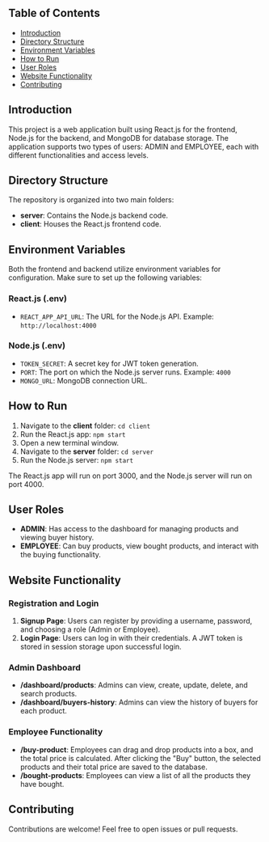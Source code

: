 ## Table of Contents

- [Introduction](#introduction)
- [Directory Structure](#directory-structure)
- [Environment Variables](#environment-variables)
- [How to Run](#how-to-run)
- [User Roles](#user-roles)
- [Website Functionality](#website-functionality)
- [Contributing](#contributing)

## Introduction

This project is a web application built using React.js for the frontend, Node.js for the backend, and MongoDB for database storage. The application supports two types of users: ADMIN and EMPLOYEE, each with different functionalities and access levels.

## Directory Structure

The repository is organized into two main folders:

- **server**: Contains the Node.js backend code.
- **client**: Houses the React.js frontend code.

## Environment Variables

Both the frontend and backend utilize environment variables for configuration. Make sure to set up the following variables:

### React.js (.env)

- `REACT_APP_API_URL`: The URL for the Node.js API. Example: `http://localhost:4000`

### Node.js (.env)

- `TOKEN_SECRET`: A secret key for JWT token generation.
- `PORT`: The port on which the Node.js server runs. Example: `4000`
- `MONGO_URL`: MongoDB connection URL.

## How to Run

1. Navigate to the **client** folder: `cd client`
2. Run the React.js app: `npm start`
3. Open a new terminal window.
4. Navigate to the **server** folder: `cd server`
5. Run the Node.js server: `npm start`

The React.js app will run on port 3000, and the Node.js server will run on port 4000.

## User Roles

- **ADMIN**: Has access to the dashboard for managing products and viewing buyer history.
- **EMPLOYEE**: Can buy products, view bought products, and interact with the buying functionality.

## Website Functionality

### Registration and Login

1. **Signup Page**: Users can register by providing a username, password, and choosing a role (Admin or Employee).
2. **Login Page**: Users can log in with their credentials. A JWT token is stored in session storage upon successful login.

### Admin Dashboard

- **/dashboard/products**: Admins can view, create, update, delete, and search products.
- **/dashboard/buyers-history**: Admins can view the history of buyers for each product.

### Employee Functionality

- **/buy-product**: Employees can drag and drop products into a box, and the total price is calculated. After clicking the "Buy" button, the selected products and their total price are saved to the database.
- **/bought-products**: Employees can view a list of all the products they have bought.

## Contributing

Contributions are welcome! Feel free to open issues or pull requests.

